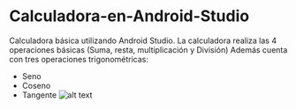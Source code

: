 # Calculadora-en-Android-Studio
Calculadora básica utilizando Android Studio.
La calculadora realiza las 4 operaciones básicas (Suma, resta, multiplicación y División)
Además cuenta con tres operaciones trigonométricas: 
- Seno
- Coseno
- Tangente
![alt text](https://lh3.googleusercontent.com/EdingTBqVejA4RJQ1CHYLWLfJvdKCbnwoF7nGmmyInOfqHmo-U9EQWSdP6rdobjKScqXQxaP9eJHV-Csg7KDeinHrc8YUA2wsQWNJFHnX1DbMtb4qe2Zeo0YSTRc0kIsK6PaVL7ELbdWctwiwnll8s0FHVi7oqbxs66jxOfFwr1ZNapdLSk2XTIdCDuEIeYE-H1P7T2xFOqa-DVrTVj0JQUea8dkDHds19isD5cxSCNKiM4SjeIhympVwbl8ifg0s424fLZOUzsCk2-omvqPfVeGm476eeZe6YsEOdWxx0-zQiu9fKdIj1NnGMxf8Tne0hmTgV7Ht92DzEj-wKyILjAODJHfccZVfuuboA69iICUaZ0SVTT4Cl9N3uI0F_ScJ7LwGVExLe6GgeAnYGOQbcD3w_GddOQmDt0UOugboprx8_XbZOh9oXrMxyOCdhPwAccPcMU5aIoOeKEa6B9Al06FtVJjLWQickKTDfRcGvoLHgNDPW6fwmiEPlDPD6OPGCvy4Wh7WsdTlRkeOjYv350VttMAqdGsx7uT9WqVCO972uZ6URo9W19LuhLhX_9iUN0XqByTr1yFYazEPXnTaOv05iMBE1x0Jg_jLmsNa0i4vQA6kofiWSLm7GqGbZFfAPTT00k2BUL9iklzRhp-UAXLfF5FuA2kWlQ5nF9yVumml3TPdx8UEDT8B0EI=w289-h625-no?authuser=0)

